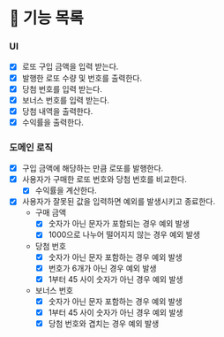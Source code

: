 # 📍 기능 목록

### UI

- [x] 로또 구입 금액을 입력 받는다.
- [x] 발행한 로또 수량 및 번호를 출력한다.
- [x] 당첨 번호를 입력 받는다.
- [x] 보너스 번호를 입력 받는다.
- [x] 당첨 내역을 출력한다.
- [x] 수익률을 출력한다.

### 도메인 로직

- [x] 구입 금액에 해당하는 만큼 로또를 발행한다.
- [x] 사용자가 구매한 로또 번호와 당첨 번호를 비교한다.
  - [x] 수익률을 계산한다.
- [x] 사용자가 잘못된 값을 입력하면 예외를 발생시키고 종료한다.
  - 구매 금액
    - [x] 숫자가 아닌 문자가 포함되는 경우 예외 발생
    - [x] 1000으로 나누어 떨어지지 않는 경우 예외 발생
  - 당첨 번호
    - [x] 숫자가 아닌 문자 포함하는 경우 예외 발생
    - [x] 번호가 6개가 아닌 경우 예외 발생
    - [x] 1부터 45 사이 숫자가 아닌 경우 예외 발생
  - 보너스 번호
    - [x] 숫자가 아닌 문자 포함하는 경우 예외 발생
    - [x] 1부터 45 사이 숫자가 아닌 경우 예외 발생
    - [x] 당첨 번호와 겹치는 경우 예외 발생
